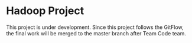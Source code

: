 # Hadoop Project
This project is under development. Since this project follows the GitFlow, the final work will be merged to the master branch after Team Code team.
